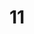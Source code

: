 ---
title: "11"
imageurl: "https://imgs1.thamizhnation.org/assets/11.webp"
dwnurl: "https://imgs1.thamizhnation.org/img/11.jpg"
tags: ['thalaivar']
---
